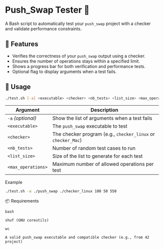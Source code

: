 # Push_Swap Tester 🧪

A Bash script to automatically test your `push_swap` project with a checker and validate performance constraints.

## 🔧 Features

- Verifies the correctness of your `push_swap` output using a checker.
- Ensures the number of operations stays within a specified limit.
- Shows a progress bar for both verification and performance tests.
- Optional flag to display arguments when a test fails.

## 📝 Usage

```bash
./test.sh [-a] <executable> <checker> <nb_tests> <list_size> <max_operations>
```

| Argument           | Description                                                  |
| ------------------ | ------------------------------------------------------------ |
| `-a` *(optional)*  | Show the list of arguments when a test fails                 |
| `<executable>`     | The `push_swap` executable to test                           |
| `<checker>`        | The checker program (e.g., `checker_linux` or `checker_Mac`) |
| `<nb_tests>`       | Number of random test cases to run                           |
| `<list_size>`      | Size of the list to generate for each test                   |
| `<max_operations>` | Maximum number of allowed operations per test                |

Example
```bash
./test.sh -a ./push_swap ./checker_linux 100 50 550
```

📦 Requirements

    bash

    shuf (GNU coreutils)

    wc

    A valid push_swap executable and compatible checker (e.g., from 42 project)
